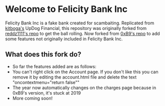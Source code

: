 # Welcome to Felicity Bank Inc
Felicity Bank Inc is a fake bank created for scambaiting. Replicated from [kitboga's](https://www.youtube.com/channel/UCm22FAXZMw1BaWeFszZxUKw/videos) UpDog Financial, this repository was originally forked from [reddz1111's repo](https://github.com/reddz1111/The-UpDog-Financial-Group/tree/2a308287a38ba7d61e64c8f75a83244fe254b5aa) to get the ball rolling. Now forked from [0xB9's repo](https://github.com/0xB9/Felicity-Bank-Inc.) to add some features not originally included in Felicity Bank Inc.

## What does this fork do?
- So far the features added are as follows:
- You can't right click on the Account page. If you don't like this you can remove it by editing the account.html file and delete the text "oncontextmenu="return false""
- The year now automatically changes on the charges page because in 0xB9's version, it's stuck at 2019
- More coming soon!
